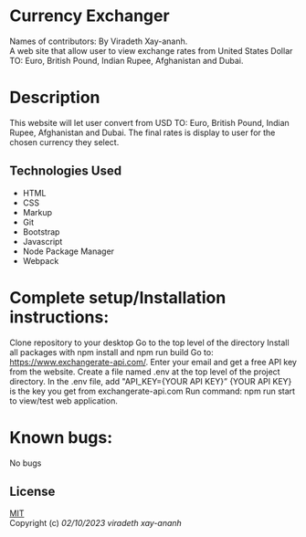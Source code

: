# Currency Exchanger

Names of contributors: By Viradeth Xay-ananh.  
A web site that allow user to view exchange rates from United States Dollar TO: Euro, British Pound, Indian Rupee, Afghanistan and Dubai.

# Description 
This website will let user convert from USD TO: Euro, British Pound, Indian Rupee, Afghanistan and Dubai. The final rates is display to user for the chosen currency they select.  

## Technologies Used
* HTML
* CSS
* Markup
* Git
* Bootstrap
* Javascript
* Node Package Manager
* Webpack

# Complete setup/Installation instructions:
Clone repository to your desktop
Go to the top level of the directory
Install all packages with npm install and npm run build
Go to: https://www.exchangerate-api.com/.  Enter your email and get a free  API key from the website.
Create a file named .env at the top level of the project directory.
In the .env file, add "API_KEY={YOUR API KEY}”
{YOUR API KEY} is the key you get from exchangerate-api.com
Run command: npm run start to view/test web application.


# Known bugs: 
No bugs 

## License

[MIT](https://opensource.org/licenses/MIT)  
Copyright (c) _02/10/2023_ _viradeth xay-ananh_